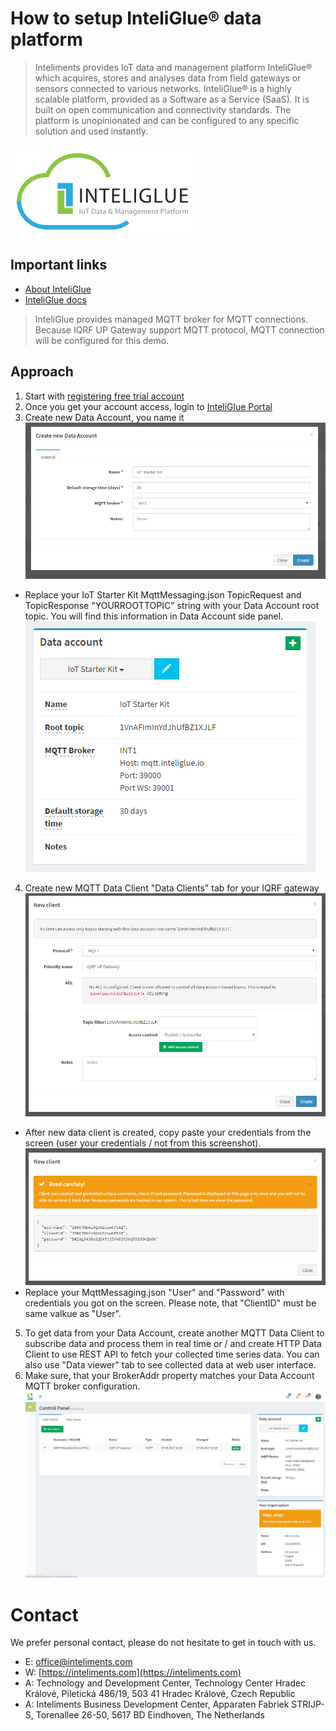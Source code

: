 # How to setup InteliGlue&reg; data platform

>Inteliments provides IoT data and management platform InteliGlue&reg; which acquires, stores and analyses data from field gateways or sensors connected to various networks. InteliGlue&reg; is a highly scalable platform, provided as a Software as a Service (SaaS). It is built on open communication and connectivity standards. The platform is unopinionated and can be configured to any specific solution and used instantly.

![InteliGlue](assets/inteliglue-logo-300.png)

## Important links
* [About InteliGlue](https://inteliments.com/en/products-and-services/iot-data-platform)
* [InteliGlue docs](https://inteliments.com/static/docs/inteliglue/)

> InteliGlue provides managed MQTT broker for MQTT connections. Because IQRF UP Gateway support MQTT protocol, MQTT connection will be configured for this demo.

## Approach

1. Start with [registering free trial account](https://inteliments.com/en/forms/inteliglue-trial)
2. Once you get your account access, login to [InteliGlue Portal](https://portal.inteliglue.io)
3. Create new Data Account, you name it
  ![InteliGlue Portal](assets/screenshot_new_data_account.PNG "InteliGlue Portal")
  * Replace your IoT Starter Kit MqttMessaging.json TopicRequest and TopicResponse "YOURROOTTOPIC" string with your Data Account root topic. You will find this information in Data Account side panel.
  ![InteliGlue Portal](assets/screenshot_data_account_panel.PNG "InteliGlue Portal")
4. Create new MQTT Data Client "Data Clients" tab for your IQRF gateway
  ![InteliGlue Portal](assets/screenshot_new_client_dialog.PNG "InteliGlue Portal")
  * After new data client is created, copy paste your credentials from the screen (user your credentials / not from this screenshot).
  ![InteliGlue Portal](assets/screenshot_new_client_dialog_credentials.PNG "InteliGlue Portal")
  * Replace your MqttMessaging.json "User" and "Password" with credentials you got on the screen. Please note, that "ClientID" must be same valkue as "User".
5. To get data from your Data Account, create another MQTT Data Client to subscribe data and process them in real time or / and create HTTP Data Client to use REST API to fetch your collected time series data. You can also use "Data viewer" tab to see collected data at web user interface.
6. Make sure, that your BrokerAddr property matches your Data Account MQTT broker configuration.
![InteliGlue Portal](assets/screenshot_control_panel.PNG "InteliGlue Portal")

# Contact

We prefer personal contact, please do not hesitate to get in touch with us.

* E: [office@inteliments.com](mailto:office@inteliments.com)
* W: [https://inteliments.com](https://inteliments.com)
* A: Technology and Development Center, Technology Center Hradec Králové, Piletická 486/19, 503 41 Hradec Králové, Czech Republic 
* A: Inteliments Business Development Center, Apparaten Fabriek STRIJP-S, Torenallee 26-50, 5617 BD Eindhoven, The Netherlands
 

